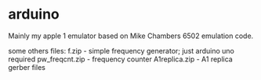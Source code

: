 # arduino

Mainly my apple 1 emulator based on Mike Chambers 6502 emulation code.

some others files:
f.zip - simple frequency generator; just arduino uno required
pw_freqcnt.zip - frequency counter
A1replica.zip - A1 replica gerber files
